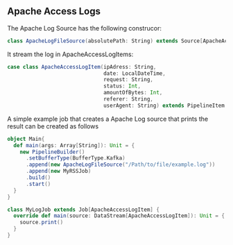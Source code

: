 ## Apache Access Logs

The Apache Log Source has the following construcor:

```scala
class ApacheLogFileSource(absolutePath: String) extends Source[ApacheAccessLogItem] with Serializable {...}
````

It stream the log in ApacheAccessLogItems:
```scala
case class ApacheAccessLogItem(ipAdress: String,
                               date: LocalDateTime,
                               request: String,
                               status: Int,
                               amountOfBytes: Int,
                               referer: String,
                               userAgent: String) extends PipelineItem
```

A simple example job that creates a Apache Log source that prints the result can be created as follows

```scala
object Main{	
  def main(args: Array[String]): Unit = {
    new PipelineBuilder()
      .setBufferType(BufferType.Kafka)
      .append(new ApacheLogFileSource("/Path/to/file/example.log"))
      .append(new MyRSSJob)
      .build()
      .start()
  }
}

class MyLogJob extends Job[ApacheAccessLogItem] {
  override def main(source: DataStream[ApacheAccessLogItem]): Unit = {
    source.print()
  }
}
```